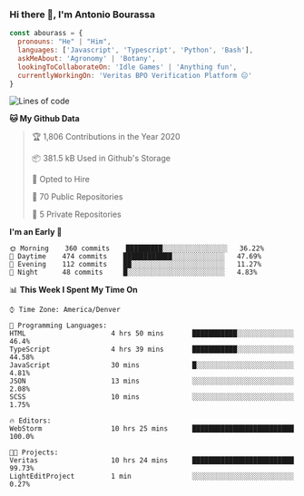 ### Hi there 👋, I'm Antonio Bourassa

```javascript
const abourass = {
  pronouns: "He" | "Him",
  languages: ['Javascript', 'Typescript', 'Python', 'Bash'],
  askMeAbout: 'Agronomy' | 'Botany',
  lookingToCollaborateOn: 'Idle Games' | 'Anything fun',
  currentlyWorkingOn: 'Veritas BPO Verification Platform 😑'
}
```

<!--START_SECTION:waka-->
![Lines of code](https://img.shields.io/badge/From%20Hello%20World%20I%27ve%20Written-32.9%20million%20lines%20of%20code-blue)

**🐱 My Github Data** 

> 🏆 1,806 Contributions in the Year 2020
 > 
> 📦 381.5 kB Used in Github's Storage 
 > 
> 💼 Opted to Hire
 > 
> 📜 70 Public Repositories
 > 
> 🔑 5 Private Repositories 

**I'm an Early 🐤** 

```text
🌞 Morning    360 commits    █████████░░░░░░░░░░░░░░░░   36.22% 
🌆 Daytime    474 commits    ████████████░░░░░░░░░░░░░   47.69% 
🌃 Evening    112 commits    ██░░░░░░░░░░░░░░░░░░░░░░░   11.27% 
🌙 Night      48 commits     █░░░░░░░░░░░░░░░░░░░░░░░░   4.83%

```


📊 **This Week I Spent My Time On** 

```text
⌚︎ Time Zone: America/Denver

💬 Programming Languages: 
HTML                     4 hrs 50 mins       ███████████░░░░░░░░░░░░░░   46.4% 
TypeScript               4 hrs 39 mins       ███████████░░░░░░░░░░░░░░   44.58% 
JavaScript               30 mins             █░░░░░░░░░░░░░░░░░░░░░░░░   4.81% 
JSON                     13 mins             ░░░░░░░░░░░░░░░░░░░░░░░░░   2.08% 
SCSS                     10 mins             ░░░░░░░░░░░░░░░░░░░░░░░░░   1.75%

🔥 Editors: 
WebStorm                 10 hrs 25 mins      █████████████████████████   100.0%

🐱‍💻 Projects: 
Veritas                  10 hrs 24 mins      █████████████████████████   99.73% 
LightEditProject         1 min               ░░░░░░░░░░░░░░░░░░░░░░░░░   0.27%

```


<!--END_SECTION:waka-->

<!--
**Abourass/Abourass** is a ✨ _special_ ✨ repository because its `README.md` (this file) appears on your GitHub profile.

Here are some ideas to get you started:

- 🔭 I’m currently working on ...
- 🌱 I’m currently learning ...
- 👯 I’m looking to collaborate on ...
- 🤔 I’m looking for help with ...
- 💬 Ask me about ...
- 📫 How to reach me: ...
- 😄 Pronouns: ...
- ⚡ Fun fact: ...
-->
